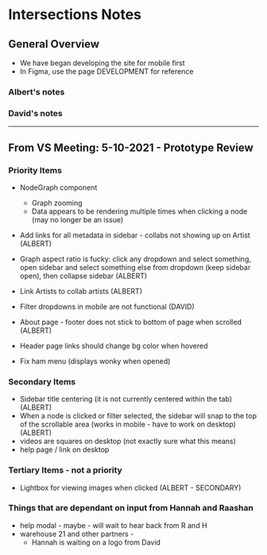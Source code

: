 # Intersections Notes

## General Overview

- We have began developing the site for mobile first
- In Figma, use the page DEVELOPMENT for reference

### Albert's notes

### David's notes

---

## From VS Meeting: 5-10-2021 - Prototype Review

### Priority Items

- NodeGraph component

  - Graph zooming
  - Data appears to be rendering multiple times when clicking a node (may no longer be an issue)

- Add links for all metadata in sidebar - collabs not showing up on Artist (ALBERT)
- Graph aspect ratio is fucky: click any dropdown and select something, open sidebar and select something else from dropdown (keep sidebar open), then collapse sidebar (ALBERT)
- Link Artists to collab artists (ALBERT)
- Filter dropdowns in mobile are not functional (DAVID)
- About page - footer does not stick to bottom of page when scrolled (ALBERT)

- Header page links should change bg color when hovered
- Fix ham menu (displays wonky when opened)

### Secondary Items

- Sidebar title centering (it is not currently centered within the tab) (ALBERT)
- When a node is clicked or filter selected, the sidebar will snap to the top of the scrollable area (works in mobile - have to work on desktop) (ALBERT)
- videos are squares on desktop (not exactly sure what this means)
- help page / link on desktop

### Tertiary Items - not a priority

- Lightbox for viewing images when clicked (ALBERT - SECONDARY)

### Things that are dependant on input from Hannah and Raashan

- help modal - maybe - will wait to hear back from R and H
- warehouse 21 and other partners -
  - Hannah is waiting on a logo from David

